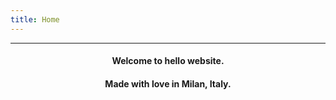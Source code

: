 ```yaml
---
title: Home
---
```

---
#### <p style="text-align: center;">Welcome to hello website.</p>
#### <p style="text-align: center;">Made with love in Milan, Italy.</p>

